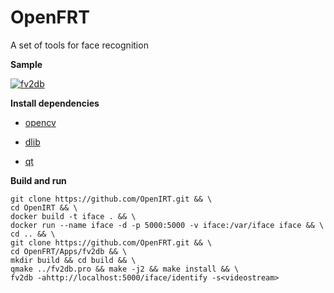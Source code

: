 OpenFRT
===

A set of tools for face recognition

**Sample**

[![fv2db](https://img.youtube.com/vi/diXRtskXeEQ/maxresdefault.jpg)](https://www.youtube.com/watch?v=diXRtskXeEQ)

**Install dependencies**

- [opencv](https://opencv.org/)

- [dlib](http://dlib.net/)

- [qt](https://www.qt.io/)

**Build and run**

```
git clone https://github.com/OpenIRT.git && \
cd OpenIRT && \
docker build -t iface . && \
docker run --name iface -d -p 5000:5000 -v iface:/var/iface iface && \
cd .. && \
git clone https://github.com/OpenFRT.git && \
cd OpenFRT/Apps/fv2db && \
mkdir build && cd build && \
qmake ../fv2db.pro && make -j2 && make install && \
fv2db -ahttp://localhost:5000/iface/identify -s<videostream>
``` 

